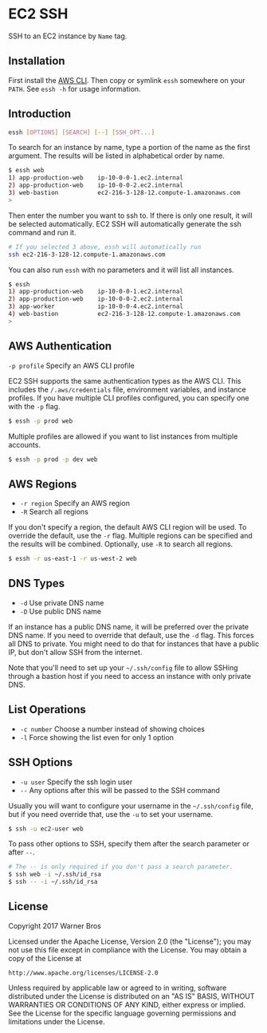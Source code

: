 # EC2 SSH

SSH to an EC2 instance by `Name` tag.

## Installation

First install the [AWS CLI][aws-cli]. Then copy or symlink `essh` somewhere on
your `PATH`. See `essh -h` for usage information.

[aws-cli]: https://aws.amazon.com/cli/

## Introduction

```sh
essh [OPTIONS] [SEARCH] [--] [SSH_OPT...]
```

To search for an instance by name, type a portion of the name as the first
argument. The results will be listed in alphabetical order by name.

```sh
$ essh web
1) app-production-web    ip-10-0-0-1.ec2.internal
2) app-production-web    ip-10-0-0-2.ec2.internal
3) web-bastion           ec2-216-3-128-12.compute-1.amazonaws.com
>
```

Then enter the number you want to ssh to. If there is only one result, it will
be selected automatically. EC2 SSH will automatically generate the ssh command
and run it.

```sh
# If you selected 3 above, essh will automatically run
ssh ec2-216-3-128-12.compute-1.amazonaws.com
```

You can also run `essh` with no parameters and it will list all instances.

```sh
$ essh
1) app-production-web    ip-10-0-0-1.ec2.internal
2) app-production-web    ip-10-0-0-2.ec2.internal
3) app-worker            ip-10-0-0-4.ec2.internal
4) web-bastion           ec2-216-3-128-12.compute-1.amazonaws.com
>
```

## AWS Authentication

`-p profile` Specify an AWS CLI profile

EC2 SSH supports the same authentication types as the AWS CLI. This includes the
`/.aws/credentials` file, environment variables, and instance profiles. If you
have multiple CLI profiles configured, you can specify one with the `-p` flag.

```sh
$ essh -p prod web
```

Multiple profiles are allowed if you want to list instances from multiple
accounts.

```sh
$ essh -p prod -p dev web
```

## AWS Regions

- `-r region` Specify an AWS region
- `-R` Search all regions

If you don't specify a region, the default AWS CLI region will be used. To
override the default, use the `-r` flag. Multiple regions can be specified and
the results will be combined. Optionally, use `-R` to search all regions.

```sh
$ essh -r us-east-1 -r us-west-2 web
```

## DNS Types

- `-d` Use private DNS name
- `-D` Use public DNS name

If an instance has a public DNS name, it will be preferred over the private DNS
name. If you need to override that default, use the `-d` flag. This forces all
DNS to private. You might need to do that for instances that have a public IP,
but don't allow SSH from the internet.

Note that you'll need to set up your `~/.ssh/config` file to allow SSHing
through a bastion host if you need to access an instance with only private DNS.

## List Operations

- `-c number` Choose a number instead of showing choices
- `-l` Force showing the list even for only 1 option

## SSH Options

- `-u user` Specify the ssh login user
- `--` Any options after this will be passed to the SSH command

Usually you will want to configure your username in the `~/.ssh/config` file,
but if you need override that, use the `-u` to set your username.

```sh
$ ssh -u ec2-user web
```

To pass other options to SSH, specify them after the search parameter or after
`--`.

```sh
# The -- is only required if you don't pass a search parameter.
$ ssh web -i ~/.ssh/id_rsa
$ ssh -- -i ~/.ssh/id_rsa
```

## License

Copyright 2017 Warner Bros

Licensed under the Apache License, Version 2.0 (the "License");
you may not use this file except in compliance with the License.
You may obtain a copy of the License at

    http://www.apache.org/licenses/LICENSE-2.0

Unless required by applicable law or agreed to in writing, software
distributed under the License is distributed on an "AS IS" BASIS,
WITHOUT WARRANTIES OR CONDITIONS OF ANY KIND, either express or implied.
See the License for the specific language governing permissions and
limitations under the License.
